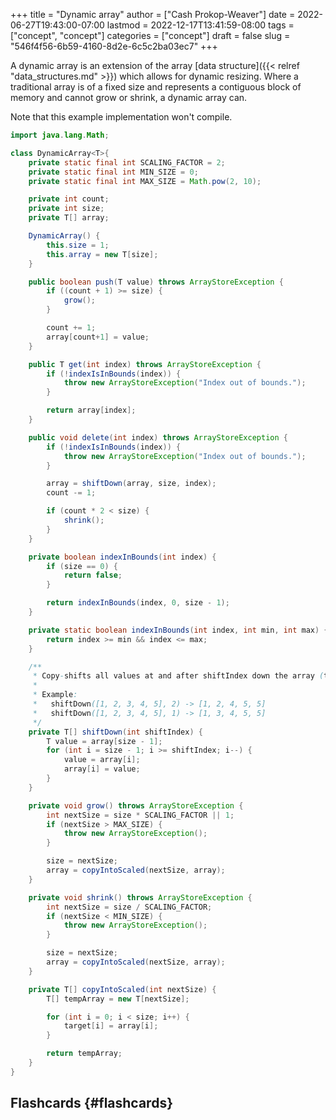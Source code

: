+++
title = "Dynamic array"
author = ["Cash Prokop-Weaver"]
date = 2022-06-27T19:43:00-07:00
lastmod = 2022-12-17T13:41:59-08:00
tags = ["concept", "concept"]
categories = ["concept"]
draft = false
slug = "546f4f56-6b59-4160-8d2e-6c5c2ba03ec7"
+++

A dynamic array is an extension of the array [data structure]({{< relref "data_structures.md" >}}) which allows for dynamic resizing. Where a traditional array is of a fixed size and represents a contiguous block of memory and cannot grow or shrink, a dynamic array can.

Note that this example implementation won't compile.

```java
import java.lang.Math;

class DynamicArray<T>{
    private static final int SCALING_FACTOR = 2;
    private static final int MIN_SIZE = 0;
    private static final int MAX_SIZE = Math.pow(2, 10);

    private int count;
    private int size;
    private T[] array;

    DynamicArray() {
        this.size = 1;
        this.array = new T[size];
    }

    public boolean push(T value) throws ArrayStoreException {
        if ((count + 1) >= size) {
            grow();
        }

        count += 1;
        array[count+1] = value;
    }

    public T get(int index) throws ArrayStoreException {
        if (!indexIsInBounds(index)) {
            throw new ArrayStoreException("Index out of bounds.");
        }

        return array[index];
    }

    public void delete(int index) throws ArrayStoreException {
        if (!indexIsInBounds(index)) {
            throw new ArrayStoreException("Index out of bounds.");
        }

        array = shiftDown(array, size, index);
        count -= 1;

        if (count * 2 < size) {
            shrink();
        }
    }

    private boolean indexInBounds(int index) {
        if (size == 0) {
            return false;
        }

        return indexInBounds(index, 0, size - 1);
    }

    private static boolean indexInBounds(int index, int min, int max) {
        return index >= min && index <= max;
    }

    /**
     * Copy-shifts all values at and after shiftIndex down the array (to the left).
     *
     * Example:
     *   shiftDown([1, 2, 3, 4, 5], 2) -> [1, 2, 4, 5, 5]
     *   shiftDown([1, 2, 3, 4, 5], 1) -> [1, 3, 4, 5, 5]
     */
    private T[] shiftDown(int shiftIndex) {
        T value = array[size - 1];
        for (int i = size - 1; i >= shiftIndex; i--) {
            value = array[i];
            array[i] = value;
        }
    }

    private void grow() throws ArrayStoreException {
        int nextSize = size * SCALING_FACTOR || 1;
        if (nextSize > MAX_SIZE) {
            throw new ArrayStoreException();
        }

        size = nextSize;
        array = copyIntoScaled(nextSize, array);
    }

    private void shrink() throws ArrayStoreException {
        int nextSize = size / SCALING_FACTOR;
        if (nextSize < MIN_SIZE) {
            throw new ArrayStoreException();
        }

        size = nextSize;
        array = copyIntoScaled(nextSize, array);
    }

    private T[] copyIntoScaled(int nextSize) {
        T[] tempArray = new T[nextSize];

        for (int i = 0; i < size; i++) {
            target[i] = array[i];
        }

        return tempArray;
    }
}
```


## Flashcards {#flashcards}
